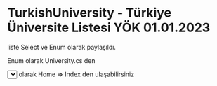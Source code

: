 # TurkishUniversity - Türkiye Üniversite Listesi YÖK 01.01.2023

liste Select ve Enum olarak paylaşıldı.

Enum olarak University.cs den 

<select></select> olarak Home => Index den ulaşabilirsiniz 
